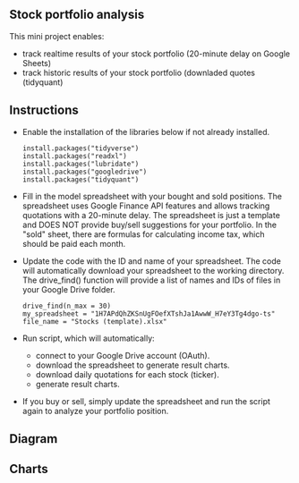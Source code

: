 
## Stock portfolio analysis 

This mini project enables:

- track realtime results of your stock portfolio (20-minute delay on Google Sheets)
- track historic results of your stock portfolio (downladed quotes (tidyquant)

## Instructions

- Enable the installation of the libraries below if not already installed.

  ```
  install.packages("tidyverse")
  install.packages("readxl")
  install.packages("lubridate")
  install.packages("googledrive")
  install.packages("tidyquant")
  ```

- Fill in the model spreadsheet with your bought and sold positions. The spreadsheet uses Google Finance API features and allows tracking quotations with a 20-minute delay. The spreadsheet is just a template and DOES NOT provide buy/sell suggestions for your portfolio. In the "sold" sheet, there are formulas for calculating income tax, which should be paid each month.

- Update the code with the ID and name of your spreadsheet. The code will automatically download your spreadsheet to the working directory. The drive_find() function will provide a list of names and IDs of files in your Google Drive folder.

  ```
  drive_find(n_max = 30)
  my_spreadsheet = "1H7APdQhZKSnUgFOefXTshJa1AwwW_H7eY3Tg4dgo-ts"
  file_name = "Stocks (template).xlsx"
  ```
- Run script, which will automatically:
  
  - connect to your Google Drive account (OAuth).
  - download the spreadsheet to generate result charts.
  - download daily quotations for each stock (ticker).
  - generate result charts.
  
- If you buy or sell, simply update the spreadsheet and run the script again to analyze your portfolio position.

## Diagram


## Charts